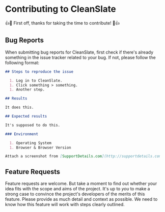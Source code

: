 # Contributing to CleanSlate

:+1::tada: First off, thanks for taking the time to contribute! :tada::+1:

## Bug Reports

When submitting bug reports for CleanSlate, first check if there's already something in the issue tracker related to your bug. If not, please follow the following format:

```markdown
## Steps to reproduce the issue

  1. Log in to CleanSlate.
  1. Click something > something.
  1. Another step.

## Results

It does this.

## Expected results

It's supposed to do this.

### Environment

  1. Operating System
  1. Browser & Browser Version

Attach a screenshot from [SupportDetails.com](http://supportdetails.com) so we know where you're coming from.
```

## Feature Requests

Feature requests are welcome. But take a moment to find out whether your idea fits with the scope and aims of the project. It's up to _you_ to make a strong case to convince the project's developers of the merits of this feature. Please provide as much detail and context as possible. We need to know how this feature will work with steps clearly outlined.
